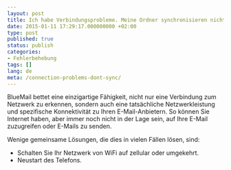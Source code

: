```yaml
---
layout: post
title: Ich habe Verbindungsprobleme. Meine Ordner synchronisieren nicht. Kann nicht empfangen / senden E-Mails. Kann nicht auf mein Konto zugreifen.
date: 2015-01-11 17:29:17.000000000 +02:00
type: post
published: true
status: publish
categories:
- Fehlerbehebung
tags: []
lang: de
meta: /connection-problems-dont-sync/
---
```


BlueMail bettet eine einzigartige Fähigkeit, nicht nur eine Verbindung zum Netzwerk zu erkennen, sondern auch eine tatsächliche Netzwerkleistung und spezifische Konnektivität zu Ihren E-Mail-Anbietern. So können Sie Internet haben, aber immer noch nicht in der Lage sein, auf Ihre E-Mail zuzugreifen oder E-Mails zu senden.

Wenige gemeinsame Lösungen, die dies in vielen Fällen lösen, sind:

* Schalten Sie Ihr Netzwerk von WiFi auf zellular oder umgekehrt.
* Neustart des Telefons.
